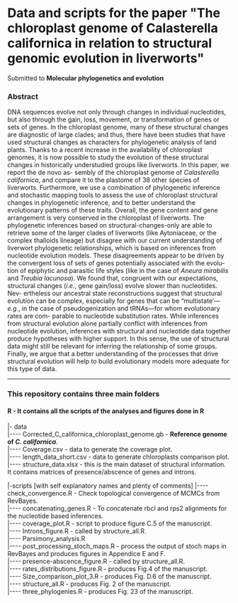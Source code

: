 # Data and scripts for the paper "The chloroplast genome of Calasterella californica in relation to structural genomic evolution in liverworts" 
Submitted to **Molecular phylogenetics and evolution**

### Abstract

DNA sequences evolve not only through changes in individual nucleotides,
but also through the gain, loss, movement, or transformation of genes or
sets of genes. In the chloroplast genome, many of these structural changes
are diagnostic of large clades; and thus, there have been studies that have
used structural changes as characters for phylogenetic analysis of land plants.
Thanks to a recent increase in the availability of chloroplast genomes, it is
now possible to study the evolution of these structural changes in historically
understudied groups like liverworts. In this paper, we report the de novo as-
sembly of the chloroplast genome of _Calasterella californica_, and compare
it to the plastome of 38 other species of liverworts. Furthermore, we use a
combination of phylogenetic inference and stochastic mapping tools to assess 
the use of chloroplast structural changes in phylogenetic inference, and
to better understand the evolutionary patterns of these traits. Overall, the
gene content and gene arrangement is very conserved in the chloroplast of
liverworts. The phylogenetic inferences based on structural-changes-only are
able to retrieve some of the larger clades of liverworts (like Aytoniaceae, or
the complex thalloids lineage) but disagree with our current understanding
of liverwort phylogenetic relationships, which is based on inferences from
nucleotide evolution models. These disagreements appear to be driven by
the convergent loss of sets of genes potentially associated with the evolu-
tion of epiphytic and parasitic life styles (like in the case of _Aneura mirabilis_
and _Treubia lacunosa_). We found that, congruent with our expectations,
structural changes (_i.e._, gene gain/loss) evolve slower than nucleotides. Nev-
ertheless our ancestral state reconstructions suggest that structural evolution
can be complex, especially for genes that can be “multistate’—_e.g._, in the
case of pseudogenization and tRNAs—for whom evolutionary rates are com-
parable to nucleotide substitution rates. While inferences from structural
evolution alone partially conflict with inferences from nucleotide evolution,
inferences with structural and nucleotide data together produce hypotheses
with higher support. In this sense, the use of structural data might still be
relevant for inferring the relationship of some groups. Finally, we argue that
a better understanding of the processes that drive structural evolution will
help to build evolutionary models more adequate for this type of data.


---

### This repository contains three main folders

#### R - It contains all the scripts of the analyses and figures done in R

|- data  
|---- Corrected_C_californica_chloroplast_genome.gb - **Reference genome of _C. californica_**.  
|---- Coverage.csv - data to generate the coverage plot.  
|---- length_data_short.csv - data to generate chloroplasts comparison plot.  
|---- structure_data.xlsx - this is the main dataset of structural information. It contains matrices of presence/abscence of genes and introns.  
  
|-scripts  [with self explanatory names and plenty of comments]
|---- check_convergence.R - Check topological convergence of MCMCs from RevBayes.  
|---- concatenating_genes.R - To concatenate rbcl and rps2 alignments for the nucleotide based inferences.  
|---- coverage_plot.R - script to produce figure C.5 of the manuscript.  
|---- Introns_figure.R - called by structure_all.R.  
|---- Parsimony_analysis.R  
|---- post_processing_stoch_maps.R - process the output of stoch maps in RevBayes and produces figures in Appendice E and F.  
|---- presence-abscence_figure.R - called by structure_all.R.  
|---- rates_distributions_figure.R - produces Fig.4 of the manuscript.  
|---- Size_comparison_plot_3.R - produces Fig. D.6 of the manuscript.  
|---- structure_all.R - produces Fig. 2 of the manuscript.  
|---- three_phylogenies.R - produces Fig. 23 of the manuscript.  


